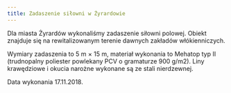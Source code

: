 ```yaml
---
title: Zadaszenie siłowni w Żyrardowie
---
```


Dla miasta Żyrardów wykonaliśmy zadaszenie siłowni polowej. Obiekt znajduje się
na rewitalizowanym terenie dawnych zakładów włókienniczych.

Wymiary zadaszenia to 5 m × 15 m, materiał wykonania to Mehatop typ II
(trudnopalny poliester powlekany PCV o gramaturze 900 g/m2). Liny krawędziowe i
okucia narożne wykonane są ze stali nierdzewnej.

Data wykonania 17.11.2018.
